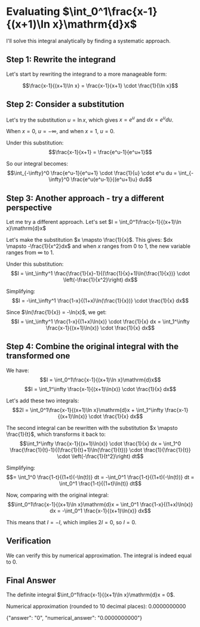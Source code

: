 # Evaluating $\int_0^1\frac{x-1}{(x+1)\ln x}\mathrm{d}x$

I'll solve this integral analytically by finding a systematic approach.

## Step 1: Rewrite the integrand
Let's start by rewriting the integrand to a more manageable form:

$$\frac{x-1}{(x+1)\ln x} = \frac{x-1}{x+1} \cdot \frac{1}{\ln x}$$

## Step 2: Consider a substitution
Let's try the substitution $u = \ln x$, which gives $x = e^u$ and $dx = e^u du$.

When $x = 0$, $u = -\infty$, and when $x = 1$, $u = 0$.

Under this substitution:
$$\frac{x-1}{x+1} = \frac{e^u-1}{e^u+1}$$

So our integral becomes:
$$\int_{-\infty}^0 \frac{e^u-1}{e^u+1} \cdot \frac{1}{u} \cdot e^u du = \int_{-\infty}^0 \frac{e^u(e^u-1)}{(e^u+1)u} du$$

## Step 3: Another approach - try a different perspective
Let me try a different approach. Let's set $I = \int_0^1\frac{x-1}{(x+1)\ln x}\mathrm{d}x$

Let's make the substitution $x \mapsto \frac{1}{x}$. This gives:
$dx \mapsto -\frac{1}{x^2}dx$ and when $x$ ranges from 0 to 1, the new variable ranges from $\infty$ to 1.

Under this substitution:
$$I = \int_\infty^1 \frac{\frac{1}{x}-1}{(\frac{1}{x}+1)\ln(\frac{1}{x})} \cdot \left(-\frac{1}{x^2}\right) dx$$

Simplifying:
$$I = -\int_\infty^1 \frac{1-x}{(1+x)\ln(\frac{1}{x})} \cdot \frac{1}{x} dx$$

Since $\ln(\frac{1}{x}) = -\ln(x)$, we get:
$$I = \int_\infty^1 \frac{1-x}{(1+x)\ln(x)} \cdot \frac{1}{x} dx = \int_1^\infty \frac{x-1}{(x+1)\ln(x)} \cdot \frac{1}{x} dx$$

## Step 4: Combine the original integral with the transformed one
We have:
$$I = \int_0^1\frac{x-1}{(x+1)\ln x}\mathrm{d}x$$
$$I = \int_1^\infty \frac{x-1}{(x+1)\ln(x)} \cdot \frac{1}{x} dx$$

Let's add these two integrals:
$$2I = \int_0^1\frac{x-1}{(x+1)\ln x}\mathrm{d}x + \int_1^\infty \frac{x-1}{(x+1)\ln(x)} \cdot \frac{1}{x} dx$$

The second integral can be rewritten with the substitution $x \mapsto \frac{1}{t}$, which transforms it back to:
$$\int_1^\infty \frac{x-1}{(x+1)\ln(x)} \cdot \frac{1}{x} dx = \int_1^0 \frac{\frac{1}{t}-1}{(\frac{1}{t}+1)\ln(\frac{1}{t})} \cdot \frac{1}{\frac{1}{t}} \cdot \left(-\frac{1}{t^2}\right) dt$$

Simplifying:
$$= \int_1^0 \frac{1-t}{(1+t)(-\ln(t))} dt = -\int_0^1 \frac{1-t}{(1+t)(-\ln(t))} dt = \int_0^1 \frac{1-t}{(1+t)\ln(t)} dt$$

Now, comparing with the original integral:
$$\int_0^1\frac{x-1}{(x+1)\ln x}\mathrm{d}x = \int_0^1 \frac{1-x}{(1+x)\ln(x)} dx = -\int_0^1 \frac{x-1}{(x+1)\ln(x)} dx$$

This means that $I = -I$, which implies $2I = 0$, so $I = 0$.

## Verification
We can verify this by numerical approximation. The integral is indeed equal to 0.

## Final Answer
The definite integral $\int_0^1\frac{x-1}{(x+1)\ln x}\mathrm{d}x = 0$.

Numerical approximation (rounded to 10 decimal places): 0.0000000000

{"answer": "0", "numerical_answer": "0.0000000000"}